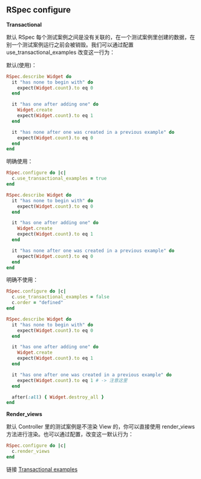 ## RSpec configure

**Transactional**

默认 RSpec 每个测试案例之间是没有关联的，在一个测试案例里创建的数据，在别一个测试案例运行之前会被销毁。我们可以通过配置 use_transactional_examples 改变这一行为：

默认(使用)：

```ruby
RSpec.describe Widget do
  it "has none to begin with" do
    expect(Widget.count).to eq 0
  end

  it "has one after adding one" do
    Widget.create
    expect(Widget.count).to eq 1
  end

  it "has none after one was created in a previous example" do
    expect(Widget.count).to eq 0
  end
end
```

明确使用：

```ruby
RSpec.configure do |c|
  c.use_transactional_examples = true
end

RSpec.describe Widget do
  it "has none to begin with" do
    expect(Widget.count).to eq 0
  end

  it "has one after adding one" do
    Widget.create
    expect(Widget.count).to eq 1
  end

  it "has none after one was created in a previous example" do
    expect(Widget.count).to eq 0
  end
end
```

明确不使用：

```ruby
RSpec.configure do |c|
  c.use_transactional_examples = false
  c.order = "defined"
end

RSpec.describe Widget do
  it "has none to begin with" do
    expect(Widget.count).to eq 0
  end

  it "has one after adding one" do
    Widget.create
    expect(Widget.count).to eq 1
  end

  it "has one after one was created in a previous example" do
    expect(Widget.count).to eq 1 # -> 注意这里
  end

  after(:all) { Widget.destroy_all }
end
```

**Render_views**

默认 Controller 里的测试案例是不渲染 View 的，你可以直接使用 render_views 方法进行渲染。也可以通过配置，改变这一默认行为：

```ruby
RSpec.configure do |c|
  c.render_views
end
```

链接 [Transactional examples](https://relishapp.com/rspec/rspec-rails/docs/model-specs/transactional-examples)

